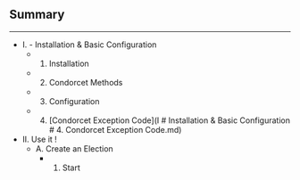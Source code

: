 ## Summary

***
* I. - Installation & Basic Configuration
  * 1. Installation
  * 2. Condorcet Methods
  * 3. Configuration
  * 4. [Condorcet Exception Code](I # Installation & Basic Configuration # 4. Condorcet Exception Code.md)
* II. Use it !
  * A. Create an Election
     * 1. Start
  